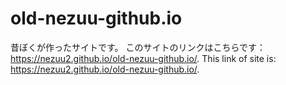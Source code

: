 # old-nezuu-github.io
昔ぼくが作ったサイトです。
このサイトのリンクはこちらです：https://nezuu2.github.io/old-nezuu-github.io/.
This link of site is: https://nezuu2.github.io/old-nezuu-github.io/.
